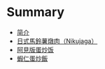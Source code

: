 # Summary

* [简介](README.md)
* [日式馬鈴薯燉肉（Nikujaga）](docs/01.日式馬鈴薯燉肉.md)
* [阿見版蛋炒饭](docs/02.阿見版蛋炒饭.md)
* [蝦仁蛋炒飯](docs/03.蝦仁蛋炒飯.md)
